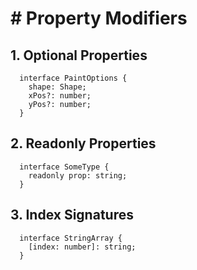 # # Property Modifiers

## 1. Optional Properties

```
  interface PaintOptions {
    shape: Shape;
    xPos?: number;
    yPos?: number;
  }
```

## 2. Readonly Properties

```
  interface SomeType {
    readonly prop: string;
  }
```

## 3. Index Signatures

```
  interface StringArray {
    [index: number]: string;
  }
```
